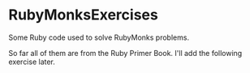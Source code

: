 RubyMonksExercises
==================

Some Ruby code used to solve RubyMonks problems.

So far all of them are from the Ruby Primer Book.
I'll add the following exercise later.
